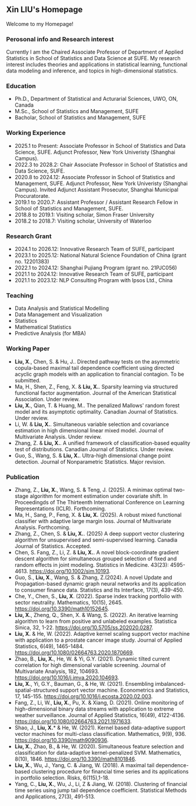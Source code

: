 ## Xin LIU's Homepage

Welcome to my Homepage!


### Perosonal info and Research interest
Currently I am the Chaired Associate Professor of Department of Applied Statistics in School of Statistics and Data Science at SUFE. My research interest includes theories and applications in statistical learning, functional data modeling and inference, and topics in high-dimensional statistics.

### Education

- Ph.D., Department of Statistical and Acturarial Sciences, UWO, ON, Canada
- M.Sc., School of Statistics and Management, SUFE
- Bacholar, School of Statistics and Management, SUFE


### Working Experience
- 2025.1 to Present: Associate Professor in School of Statistics and Data Science, SUFE.
                     Adjunct Professor, New York Univeristy (Shanghai Campus).
- 2022.3 to 2028.2:  Chair Associate Professor in School of Statistics and Data Science, SUFE.
- 2020.8 to 2024.12: Associate Professor in School of Statistics and Management, SUFE.
                     Adjunct Professor, New York Univeristy (Shanghai Campus).
                     Invited Adjunct Assistant Prosecutor, Shanghai Municipal Procuratorate.
- 2019.1 to 2020.7:  Assistant Professor / Assistant Research Fellow in School of Statistics and Management, SUFE.
- 2018.8 to 2019.1:  Visiting scholar, Simon Fraser University
- 2018.2 to 2018.7:  Visiting scholar, University of Waterloo


### Research Grant
- 2024.1 to 2026.12: Innovative Research Team of SUFE, participant
- 2023.1 to 2025.12: National Natural Science Foundation of China (grant no. 12201383)
- 2022.1 to 2024.12: Shanghai Pujiang Program (grant no. 21PJC056)
- 2021.1 to 2024.12: Innovative Research Team of SUFE, participant
- 2021.1 to 2023.12: NLP Consulting Program with Ipsos Ltd., China


### Teaching

- Data Analysis and Statistical Modelling
- Data Management and Visualization
- Statistics
- Mathematical Statistics
- Predictive Analysis (for MBA)


### Working Paper
- **Liu, X**., Chen, S. & Hu, J.. Directed pathway tests on the asymmetric copula-based maximal tail dependence coefficient using directed acyclic graph models with an application to financial contagion. To be submitted.
- Ma, H., Shen, Z., Feng, X. & **Liu, X.**. Sparsity learning via structured functional factor augmentation. Journal of the American Statistical Association. Under review.
- **Liu, X.**, Qian, T. & Huang, M.. The penalized Mallows' random forest model and its asymptotic optimality. Canadian Journal of Statistics. Under review.
- Li, W. & **Liu, X.**. Simultaneous variable selection and covariance estimation in high dimensional linear mixed model. Journal of Multivariate Analysis. Under review.
- Zhang, Z. & **Liu, X.**. A unified framework of classification-based equality test of distributions. Canadian Journal of Statistics. Under review.
- Guo, S., Wang, S. & **Liu, X.**. Ultra-high dimensional change point detection. Journal of Nonparametric Statistics. Major revision.


### Publication
- Zhang, Z., **Liu, X.**, Wang, S. & Teng, J. (2025). A minimax optimal two-stage algorithm for moment estimation under covariate shift. In Proceedingds of The Thirteenth International Conference on Learning Representations (ICLR). Forthcoming.
- Ma, H., Sang, P., Feng, X. & **Liu, X.** (2025). A robust mixed functional classifier with adaptive large margin loss. Journal of Multivariate Analysis. Forthcoming.
- Zhang, Z., Chen, S. & **Liu, X.**. (2025) A deep support vector clustering algorithm for unsupervised and semi-supervised learning. Canadia Journal of Statistics. Accepted.
- Chen, S. Fang, Z., Li, Z. & **Liu, X.**. A novel block-coordinate gradient descent algorithm for simultaneous grouped selection of fixed and random effects in joint modeling. Statistics in Medicine. 43(23): 4595-4613. https://doi.org/10.1002/sim.10193.
- Guo, S., **Liu, X**., Wang, S. & Zhang, Z.(2024). A novel Update and Propagation-based dynamic graph neural networks and its application to consumer finance data. Statistics and Its Interface, 17(3), 439-450. 
- Che, Y., Chen, S., **Liu, X**. (2022). Sparse index tracking portfolio with sector neutrality. Mathematics, 10(15), 2645. https://doi.org/10.3390/math10152645.
- **Liu, X.**, Zheng, Q., Shen, X. & Wang, S. (2022). An iterative learning algorithm to learn from positive and unlabeled examples. Statistica Sinica, 32, 1-22. https://doi.org/10.5705/ss.202020.0287.
- **Liu, X.** & He, W. (2022). Adaptive kernel scaling support vector machine with application to a prostate cancer image study. Journal of Applied Statistics, 6(49), 1465-1484. https://doi.org/10.1080/02664763.2020.1870669. 
- Zhao, B., **Liu, X.**, He, W. & Yi, G.Y. (2021). Dynamic tilted current correlation for high dimensional variable screening. Journal of Multivariate Analysis, 182, 104693. https://doi.org/10.1016/j.jmva.2020.104693.
- **Liu, X.**, Yi, G.Y., Bauman, G., & He, W. (2021). Ensembling imbalanced-spatial-structured support vector machine. Econometrics and Statistics, 17, 145-155. https://doi.org/10.1016/j.ecosta.2020.02.003.
- Fang, Z., Li, W., **Liu, X.**, Pu, X. & Xiang, D. (2021). Online monitoring of high-dimensional binary data streams with application to extreme weather surveillance. Journal of Applied Statistics, 16(49), 4122-4136. https://doi.org/10.1080/02664763.2021.1971633.
- Shao, J., **Liu, X.*** & He, W. (2021). Kernel based data-adaptive support vector machines for multi-class classification. Mathematics, 9(9), 936. https://doi.org/10.3390/math9090936.
- **Liu, X.**, Zhao, B., & He, W. (2020). Simultaneous feature selection and classification for data-adaptive kernel-penalized SVM. Mathematics, 8(10), 1846. https://doi.org/10.3390/math8101846.
- **Liu, X.**, Wu, J., Yang, C. & Jiang, W. (2018). A maximal tail dependence-based clustering procedure for financial time series and its applications in portfolio selection. Risks, 6(115),1-18. 
- Yang, C., **Liu, X.**, Wu, J., Li, Z & Jiang, W. (2018). Clustering of financial time series using jump tail dependence coefficient. Statistical Methods and Applications, 27(3), 491-513.


 




